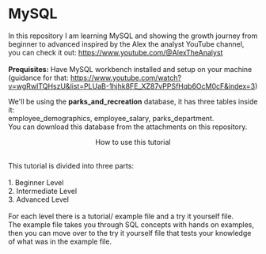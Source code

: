 # MySQL
In this repository I am learning MySQL and showing the growth journey from beginner to advanced inspired by the Alex the analyst YouTube channel, you can check it out: https://www.youtube.com/@AlexTheAnalyst <br>
<br>
**Prequisites:** Have MySQL workbench installed and setup on your machine (guidance for that: https://www.youtube.com/watch?v=wgRwITQHszU&list=PLUaB-1hjhk8FE_XZ87vPPSfHqb6OcM0cF&index=3)

We'll be using the **parks_and_recreation** database, it has three tables inside it: <br>employee_demographics, employee_salary, parks_department. <br>You can download this database from the attachments on this repository.

<p align = "center"> 
How to use this tutorial
</p>
<br>
This tutorial is divided into three parts:<br><br>
1. Beginner Level <br>
2. Intermediate Level <br>
3. Advanced Level <br>
<br>
For each level there is a tutorial/ example file and a try it yourself file.<br>
The example file takes you through SQL concepts with hands on examples, then you can move over to the try it yourself file that tests your knowledge of what was in the example file.<br>

